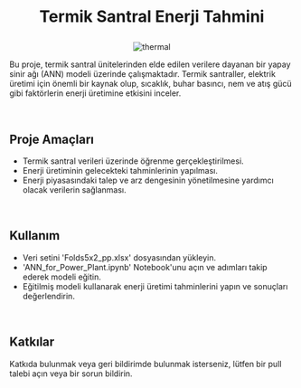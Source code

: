 # <p align="center">Termik Santral Enerji Tahmini</p>
<div align="center">
  
![thermal][thermal]

</div>

Bu proje, termik santral ünitelerinden elde edilen verilere dayanan bir yapay sinir ağı (ANN) modeli üzerinde çalışmaktadır. Termik santraller, elektrik üretimi için önemli bir kaynak olup, sıcaklık, buhar basıncı, nem ve atış gücü gibi faktörlerin enerji üretimine etkisini inceler.

<br>

## Proje Amaçları
* Termik santral verileri üzerinde öğrenme gerçekleştirilmesi.
* Enerji üretiminin gelecekteki tahminlerinin yapılması.
* Enerji piyasasındaki talep ve arz dengesinin yönetilmesine yardımcı olacak verilerin sağlanması.

<br>

## Kullanım
* Veri setini 'Folds5x2_pp.xlsx' dosyasından yükleyin.
* 'ANN_for_Power_Plant.ipynb' Notebook'unu açın ve adımları takip ederek modeli eğitin.
* Eğitilmiş modeli kullanarak enerji üretimi tahminlerini yapın ve sonuçları değerlendirin.

<br>

## Katkılar
Katkıda bulunmak veya geri bildirimde bulunmak isterseniz, lütfen bir pull talebi açın veya bir sorun bildirin.










[thermal]: https://ekolojist.net/wp-content/uploads/2018/04/termik-santral.png

